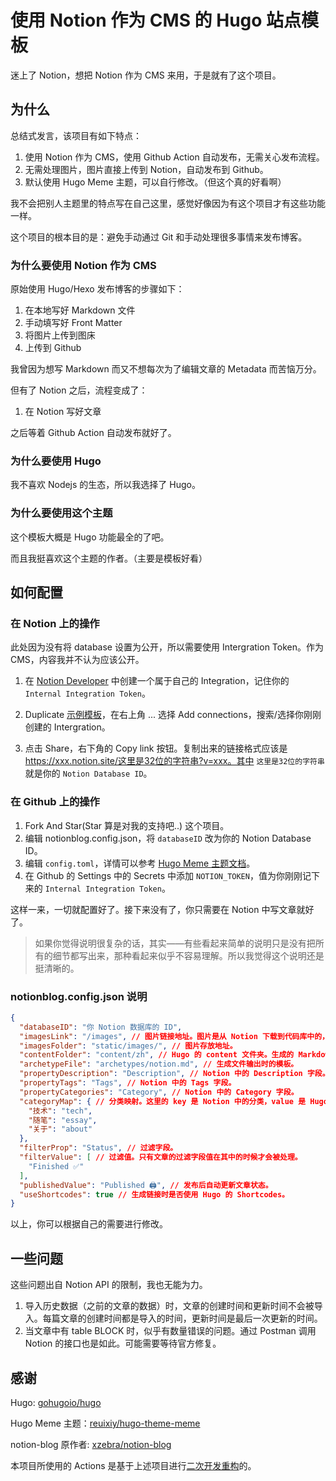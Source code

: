 # 使用 Notion 作为 CMS 的 Hugo 站点模板

迷上了 Notion，想把 Notion 作为 CMS 来用，于是就有了这个项目。

## 为什么

总结式发言，该项目有如下特点：

1. 使用 Notion 作为 CMS，使用 Github Action 自动发布，无需关心发布流程。
2. 无需处理图片，图片直接上传到 Notion，自动发布到 Github。
3. 默认使用 Hugo Meme 主题，可以自行修改。（但这个真的好看啊）

我不会把别人主题里的特点写在自己这里，感觉好像因为有这个项目才有这些功能一样。

这个项目的根本目的是：避免手动通过 Git 和手动处理很多事情来发布博客。

### 为什么要使用 Notion 作为 CMS

原始使用 Hugo/Hexo 发布博客的步骤如下：
1. 在本地写好 Markdown 文件
2. 手动填写好 Front Matter
3. 将图片上传到图床
4. 上传到 Github

我曾因为想写 Markdown 而又不想每次为了编辑文章的 Metadata 而苦恼万分。

但有了 Notion 之后，流程变成了：

1. 在 Notion 写好文章

之后等着 Github Action 自动发布就好了。

### 为什么要使用 Hugo

我不喜欢 Nodejs 的生态，所以我选择了 Hugo。

### 为什么要使用这个主题

这个模板大概是 Hugo 功能最全的了吧。

而且我挺喜欢这个主题的作者。（主要是模板好看）

## 如何配置

### 在 Notion 上的操作

此处因为没有将 database 设置为公开，所以需要使用 Intergration Token。作为 CMS，内容我并不认为应该公开。

1. 在 [Notion Developer](https://www.notion.so/my-integrations) 中创建一个属于自己的 Integration，记住你的 `Internal Integration Token`。

2. Duplicate [示例模板](https://rxrw.notion.site/fb04c7eebcac4e7c9cfc7a9ca23b8c3d?v=9e0f9e6e598d4dc3a031fd4248dd7750)，在右上角 ... 选择 Add connections，搜索/选择你刚刚创建的 Intergration。

3. 点击 Share，右下角的 Copy link 按钮。复制出来的链接格式应该是 https://xxx.notion.site/这里是32位的字符串?v=xxx。其中 `这里是32位的字符串` 就是你的 `Notion Database ID`。

### 在 Github 上的操作

1. Fork And Star(Star 算是对我的支持吧..) 这个项目。
2. 编辑 notionblog.config.json，将 `databaseID` 改为你的 Notion Database ID。
3. 编辑 `config.toml`，详情可以参考 [Hugo Meme 主题文档](https://github.com/reuixiy/hugo-theme-meme/blob/master/README.md)。
4. 在 Github 的 Settings 中的 Secrets 中添加 `NOTION_TOKEN`，值为你刚刚记下来的 `Internal Integration Token`。

这样一来，一切就配置好了。接下来没有了，你只需要在 Notion 中写文章就好了。

> 如果你觉得说明很复杂的话，其实——有些看起来简单的说明只是没有把所有的细节都写出来，那种看起来似乎不容易理解。所以我觉得这个说明还是挺清晰的。

### notionblog.config.json 说明

```json
{
  "databaseID": "你 Notion 数据库的 ID",
  "imagesLink": "/images", // 图片链接地址。图片是从 Notion 下载到代码库中的，所以这里需要填写图片的链接地址。
  "imagesFolder": "static/images/", // 图片存放地址。
  "contentFolder": "content/zh", // Hugo 的 content 文件夹。生成的 Markdown 文件会按照分类放在这里。
  "archetypeFile": "archetypes/notion.md", // 生成文件输出时的模板。
  "propertyDescription": "Description", // Notion 中的 Description 字段。
  "propertyTags": "Tags", // Notion 中的 Tags 字段。
  "propertyCategories": "Category", // Notion 中的 Category 字段。
  "categoryMap": { // 分类映射。这里的 key 是 Notion 中的分类，value 是 Hugo 中的分类，也就是文件夹的名称。记得要和 config.toml 中的分类保持一致。
    "技术": "tech",
    "随笔": "essay",
    "关于": "about"
  },
  "filterProp": "Status", // 过滤字段。
  "filterValue": [ // 过滤值。只有文章的过滤字段值在其中的时候才会被处理。
    "Finished ✅"
  ],
  "publishedValue": "Published 🖨", // 发布后自动更新文章状态。
  "useShortcodes": true // 生成链接时是否使用 Hugo 的 Shortcodes。
}
```
以上，你可以根据自己的需要进行修改。

## 一些问题

这些问题出自 Notion API 的限制，我也无能为力。

1. 导入历史数据（之前的文章的数据）时，文章的创建时间和更新时间不会被导入。每篇文章的创建时间都是导入的时间，更新时间是最后一次更新的时间。
2. 当文章中有 table BLOCK 时，似乎有数量错误的问题。通过 Postman 调用 Notion 的接口也是如此。可能需要等待官方修复。

## 感谢

Hugo: [gohugoio/hugo](https://github.com/gohugoio/hugo)

Hugo Meme 主题：[reuixiy/hugo-theme-meme](https://github.com/reuixiy/hugo-theme-meme)

notion-blog 原作者: [xzebra/notion-blog](https://github.com/xzebra/notion-blog)

本项目所使用的 Actions 是基于上述项目进行[二次开发重构](https://github.com/rxrw/notion-blog)的。
